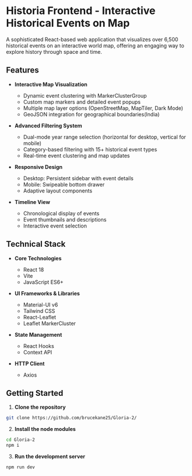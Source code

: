 # Historia Frontend - Interactive Historical Events on Map  

A sophisticated React-based web application that visualizes over 6,500 historical events on an interactive world map, offering an engaging way to explore history through space and time.

## Features

- **Interactive Map Visualization**
  - Dynamic event clustering with MarkerClusterGroup
  - Custom map markers and detailed event popups
  - Multiple map layer options (OpenStreetMap, MapTiler, Dark Mode)
  - GeoJSON integration for geographical boundaries(India) 

- **Advanced Filtering System**
  - Dual-mode year range selection (horizontal for desktop, vertical for mobile)
  - Category-based filtering with 15+ historical event types
  - Real-time event clustering and map updates

- **Responsive Design**
  - Desktop: Persistent sidebar with event details
  - Mobile: Swipeable bottom drawer
  - Adaptive layout components

- **Timeline View**
  - Chronological display of events
  - Event thumbnails and descriptions
  - Interactive event selection

## Technical Stack

- **Core Technologies**
  - React 18
  - Vite
  - JavaScript ES6+

- **UI Frameworks & Libraries**
  - Material-UI v6
  - Tailwind CSS
  - React-Leaflet
  - Leaflet MarkerCluster

- **State Management**
  - React Hooks
  - Context API

- **HTTP Client**
  - Axios

## Getting Started

1. **Clone the repository**
```bash
git clone https://github.com/brucekane25/Gloria-2/
```
2. **Install the node modules**
```bash
cd Gloria-2
npm i
```
3. **Run the development server**
```bash
npm run dev
```
